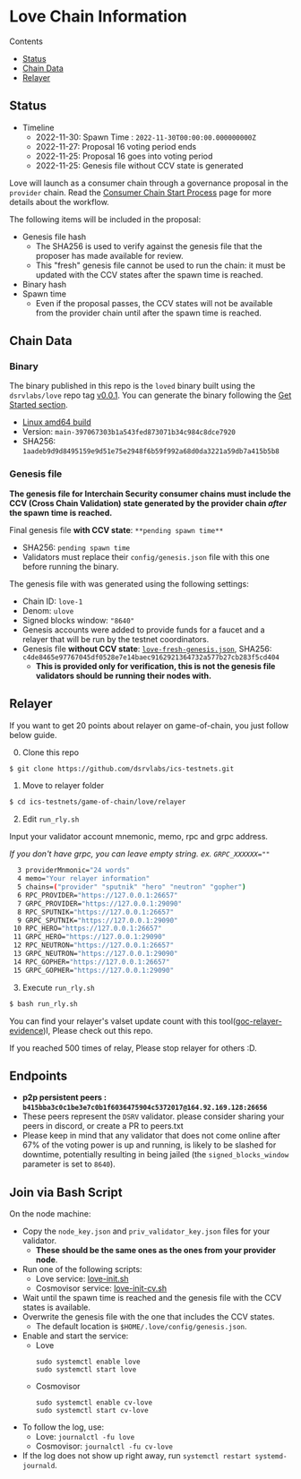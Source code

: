 # Love Chain Information

Contents

* [Status](#status)
* [Chain Data](#chain-data)
* [Relayer](#relayer)

## Status

* Timeline
  * 2022-11-30: Spawn Time : `2022-11-30T00:00:00.000000000Z`
  * 2022-11-27: Proposal 16 voting period ends
  * 2022-11-25: Proposal 16 goes into voting period
  * 2022-11-25: Genesis file without CCV state is generated

Love will launch as a consumer chain through a governance proposal in the `provider` chain. Read the [Consumer Chain Start Process](/docs/Consumer-Chain-Start-Process.md) page for more details about the workflow.

The following items will be included in the proposal:
* Genesis file hash
  * The SHA256 is used to verify against the genesis file that the proposer has made available for review.
  * This "fresh" genesis file cannot be used to run the chain: it must be updated with the CCV states after the spawn time is reached.
* Binary hash
* Spawn time
  * Even if the proposal passes, the CCV states will not be available from the provider chain until after the spawn time is reached.

## Chain Data

### Binary

The binary published in this repo is the `loved` binary built using the `dsrvlabs/love` repo tag [v0.0.1](https://github.com/dsrvlabs/love/releases/tag/v0.0.1). You can generate the binary following the [Get Started section](https://github.com/dsrvlabs/love/tree/v0.0.1#get-started).

  * [Linux amd64 build](loved)
  * Version: `main-397067303b1a543fed873071b34c984c8dce7920`
  * SHA256: `1aadeb9d9d8495159e9d51e75e2948f6b59f992a68d0da3221a59db7a415b5b8`

### Genesis file

**The genesis file for Interchain Security consumer chains must include the CCV (Cross Chain Validation) state generated by the provider chain _after_ the spawn time is reached.**

Final genesis file **with CCV state**: `**pending spawn time**`
- SHA256: `pending spawn time`
- Validators must replace their `config/genesis.json` file with this one before running the binary.

The genesis file with was generated using the following settings:

* Chain ID: `love-1`
* Denom: `ulove`
* Signed blocks window: `"8640"`
* Genesis accounts were added to provide funds for a faucet and a relayer that will be run by the testnet coordinators.
* Genesis file **without CCV state**: [`love-fresh-genesis.json`](love-fresh-genesis.json), SHA256: `c4de8465e97767045df0528e7e14baec9162921364732a577b27cb283f5cd404`
  * **This is provided only for verification, this is not the genesis file validators should be running their nodes with.**

## Relayer
If you want to get 20 points about relayer on game-of-chain, you just follow below guide.

0. Clone this repo
```sh
$ git clone https://github.com/dsrvlabs/ics-testnets.git
```

1. Move to relayer folder
```sh
$ cd ics-testnets/game-of-chain/love/relayer
```

2. Edit `run_rly.sh`

Input your validator account mnemonic, memo, rpc and grpc address.

_If you don't have grpc, you can leave empty string. ex. `GRPC_XXXXXX=""`_

```sh
  3 providerMnmonic="24 words"
  4 memo="Your relayer information"
  5 chains=("provider" "sputnik" "hero" "neutron" "gopher")
  6 RPC_PROVIDER="https://127.0.0.1:26657"
  7 GRPC_PROVIDER="https://127.0.0.1:29090"
  8 RPC_SPUTNIK="https://127.0.0.1:26657"
  9 GRPC_SPUTNIK="https://127.0.0.1:29090"
 10 RPC_HERO="https://127.0.0.1:26657"
 11 GRPC_HERO="https://127.0.0.1:29090"
 12 RPC_NEUTRON="https://127.0.0.1:26657"
 13 GRPC_NEUTRON="https://127.0.0.1:29090"
 14 RPC_GOPHER="https://127.0.0.1:26657"
 15 GRPC_GOPHER="https://127.0.0.1:29090"
```

3. Execute `run_rly.sh`

```sh
$ bash run_rly.sh
```
You can find your relayer's valset update count with this tool([goc-relayer-evidence](https://github.com/gnongs/goc-relayer-evidence))I, Please check out this repo.

If you reached 500 times of relay, Please stop relayer for others :D.

## Endpoints

* **p2p persistent peers : `b415bba3c0c1be3e7c0b1f6036475904c5372017@164.92.169.128:26656`**
* These peers represent the `DSRV` validator. please consider sharing your peers in discord, or create a PR to peers.txt
* Please keep in mind that any validator that does not come online after 67% of the voting power is up and running, is likely to be slashed for downtime, potentially resulting in being jailed (the `signed_blocks_window` parameter is set to `8640`).

## Join via Bash Script

On the node machine:
- Copy the `node_key.json` and `priv_validator_key.json` files for your validator.
  - **These should be the same ones as the ones from your provider node**.
- Run one of the following scripts:
  - Love service: [love-init.sh](love-init.sh)
  - Cosmovisor service: [love-init-cv.sh](love-init-cv.sh)
- Wait until the spawn time is reached and the genesis file with the CCV states is available.
- Overwrite the genesis file with the one that includes the CCV states.
  - The default location is `$HOME/.love/config/genesis.json`.
- Enable and start the service:
  - Love
    ```
    sudo systemctl enable love
    sudo systemctl start love
    ```
  - Cosmovisor
    ```
    sudo systemctl enable cv-love
    sudo systemctl start cv-love
    ```
- To follow the log, use:
  - Love: `journalctl -fu love`
  - Cosmovisor: `journalctl -fu cv-love`
- If the log does not show up right away, run `systemctl restart systemd-journald`.
